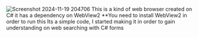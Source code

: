 ![Screenshot 2024-11-19 204706](https://github.com/user-attachments/assets/9d7c4f9c-640f-42b8-829b-be86cc9716b9)
This is a kind of web browser created on C# it has a dependency on WebView2
**You need to install WebView2 in order to run this
Its a simple code, I started making it in order to gain understanding on web searching with C# forms
